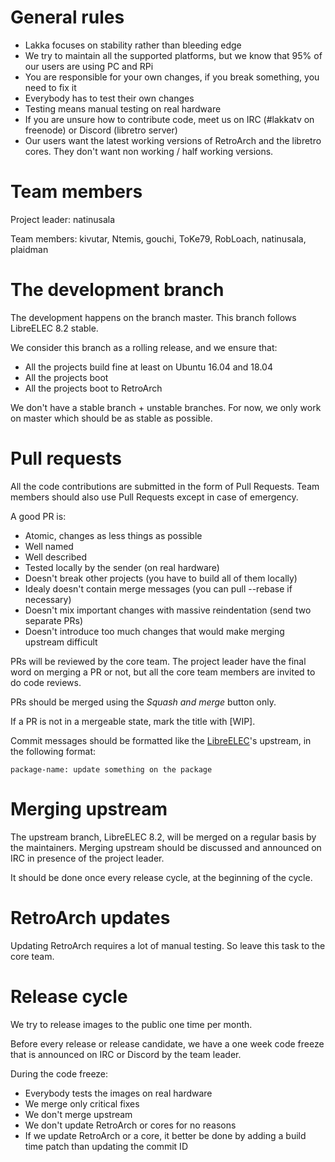 # General rules

 * Lakka focuses on stability rather than bleeding edge
 * We try to maintain all the supported platforms, but we know that 95% of our users are using PC and RPi
 * You are responsible for your own changes, if you break something, you need to fix it
 * Everybody has to test their own changes
 * Testing means manual testing on real hardware
 * If you are unsure how to contribute code, meet us on IRC (#lakkatv on freenode) or Discord (libretro server)
 * Our users want the latest working versions of RetroArch and the libretro cores. They don't want non working / half working versions.

# Team members

Project leader: natinusala

Team members: kivutar, Ntemis, gouchi, ToKe79, RobLoach, natinusala, plaidman

# The development branch

The development happens on the branch master. This branch follows LibreELEC 8.2 stable.

We consider this branch as a rolling release, and we ensure that:

 * All the projects build fine at least on Ubuntu 16.04 and 18.04
 * All the projects boot
 * All the projects boot to RetroArch

We don't have a stable branch + unstable branches. For now, we only work on master which should be as stable as possible.
 
# Pull requests

All the code contributions are submitted in the form of Pull Requests. Team members should also use Pull Requests except in case of emergency.

A good PR is:

 * Atomic, changes as less things as possible
 * Well named
 * Well described
 * Tested locally by the sender (on real hardware)
 * Doesn't break other projects (you have to build all of them locally)
 * Idealy doesn't contain merge messages (you can pull --rebase if necessary)
 * Doesn't mix important changes with massive reindentation (send two separate PRs)
 * Doesn't introduce too much changes that would make merging upstream difficult

PRs will be reviewed by the core team. The project leader have the final word on merging a PR or not, but all the core team members are invited to do code reviews.

PRs should be merged using the *Squash and merge* button only.

If a PR is not in a mergeable state, mark the title with [WIP].

Commit messages should be formatted like the [LibreELEC](https://github.com/LibreELEC/LibreELEC.tv)'s upstream, in the following format:
```
package-name: update something on the package
```

# Merging upstream

The upstream branch, LibreELEC 8.2, will be merged on a regular basis by the maintainers. Merging upstream should be discussed and announced on IRC in presence of the project leader.

It should be done once every release cycle, at the beginning of the cycle.

# RetroArch updates

Updating RetroArch requires a lot of manual testing. So leave this task to the core team.

# Release cycle

We try to release images to the public one time per month.

Before every release or release candidate, we have a one week code freeze that is announced on IRC or Discord by the team leader.

During the code freeze:

 * Everybody tests the images on real hardware
 * We merge only critical fixes
 * We don't merge upstream
 * We don't update RetroArch or cores for no reasons
 * If we update RetroArch or a core, it better be done by adding a build time patch than updating the commit ID
